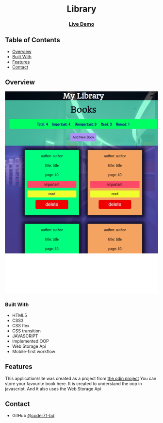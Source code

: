 <h1 align="center">Library</h1>

<div align="center">
  <h3>
  <!--add netlify link here-->
    <a href="https://yourlibrary.netlify.app/">
      Live Demo
    </a>
  </h3>
</div>

<!-- TABLE OF CONTENTS -->

## Table of Contents

- [Overview](#overview)
- [Built With](#built-with)
- [Features](#features)
- [Contact](#contact)

<!-- OVERVIEW -->

## Overview

![](./images/libraryapp.png)

### Built With

- HTML5
- CSS3
- CSS flex
- CSS transition
- JAVASCRIPT
- Implemented OOP
- Web Storage Api
- Mobile-first workflow

## Features

This application/site was created as a project from [the odin project](https://www.theodinproject.com/)
You can store your favourite book here. It is created to understand the oop in javascript. And it also uses the Web Storage Api

## Contact

- GitHub [@coder71-bd](https://github.com/coder71-bd)
